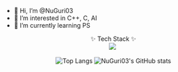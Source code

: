 - 👋 Hi, I’m @NuGuri03
- 👀 I’m interested in C++, C, AI
- 🌱 I’m currently learning PS
<div align="center">✨ Tech Stack ✨</h3>
<div align="center">
  <img src="https://img.shields.io/badge/c++-00599C?style=for-the-badge&logo=cplusplus&logoColor=white" />&nbsp
</div>

![Top Langs](https://github-readme-stats.vercel.app/api/top-langs/?username=NuGuri03)
![NuGuri03's GitHub stats](https://github-readme-stats.vercel.app/api?username=NuGuri03&show_icons=true&theme=radical)


<!---
NuGuri03/NuGuri03 is a ✨ special ✨ repository because its `README.md` (this file) appears on your GitHub profile.
You can click the Preview link to take a look at your changes.
--->
